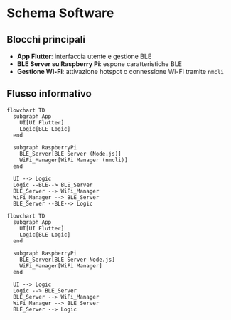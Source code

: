 # Schema Software

## Blocchi principali

* **App Flutter**: interfaccia utente e gestione BLE
* **BLE Server su Raspberry Pi**: espone caratteristiche BLE
* **Gestione Wi-Fi**: attivazione hotspot o connessione Wi-Fi tramite `nmcli`

## Flusso informativo

```mermaid
flowchart TD
  subgraph App
    UI[UI Flutter]
    Logic[BLE Logic]
  end

  subgraph RaspberryPi
    BLE_Server[BLE Server (Node.js)]
    WiFi_Manager[WiFi Manager (nmcli)]
  end

  UI --> Logic
  Logic --BLE--> BLE_Server
  BLE_Server --> WiFi_Manager
  WiFi_Manager --> BLE_Server
  BLE_Server --BLE--> Logic
```

```mermaid
flowchart TD
  subgraph App
    UI[UI Flutter]
    Logic[BLE Logic]
  end

  subgraph RaspberryPi
    BLE_Server[BLE Server Node.js]
    WiFi_Manager[WiFi Manager]
  end

  UI --> Logic
  Logic --> BLE_Server
  BLE_Server --> WiFi_Manager
  WiFi_Manager --> BLE_Server
  BLE_Server --> Logic
```
